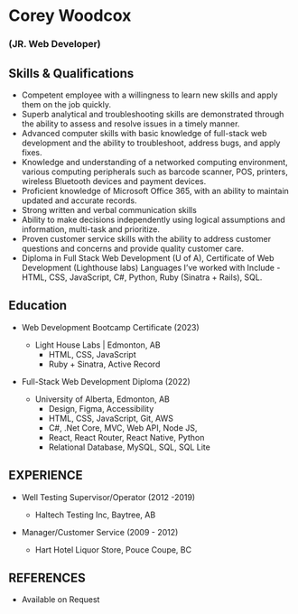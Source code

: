 # Corey Woodcox

### (JR. Web Developer)

## Skills & Qualifications	

-	Competent employee with a willingness to learn new skills and apply them on the job quickly.
-	Superb analytical and troubleshooting skills are demonstrated through the ability to assess and resolve issues in a timely manner.
-	Advanced computer skills with basic knowledge of full-stack web development and the ability to troubleshoot, address bugs, and apply fixes.
-	Knowledge and understanding of a networked computing environment, various computing peripherals such as barcode scanner, POS, printers, wireless Bluetooth devices 
    and payment devices.
-	Proficient knowledge of Microsoft Office 365, with an ability to maintain updated and accurate records.
-	Strong written and verbal communication skills
-	Ability to make decisions independently using logical assumptions and information, multi-task and prioritize.
-	Proven customer service skills with the ability to address customer questions and concerns and provide quality customer care.
-	Diploma in Full Stack Web Development (U of A), Certificate of Web Development (Lighthouse labs)
    Languages I’ve worked with Include - HTML, CSS, JavaScript, C#, Python, Ruby (Sinatra + Rails), SQL.

## Education	

-	Web Development Bootcamp Certificate (2023)
    -   Light House Labs | Edmonton, AB
        -	HTML, CSS, JavaScript
        -	Ruby + Sinatra, Active Record

-	Full-Stack Web Development Diploma (2022)
    -   University of Alberta, Edmonton, AB
        -	Design, Figma, Accessibility
        -	HTML, CSS, JavaScript, Git, AWS
        -	C#, .Net Core, MVC, Web API, Node JS, 
        -	React, React Router, React Native, Python
        -	Relational Database, MySQL, SQL, SQL Lite 
                                                                                                                
## EXPERIENCE	

- Well Testing Supervisor/Operator (2012 -2019)
  - Haltech Testing Inc, Baytree, AB                                                                                    

- Manager/Customer Service (2009 - 2012)
  - Hart Hotel Liquor Store, Pouce Coupe, BC 
                                                                                                          
## REFERENCES	
- Available on Request